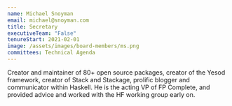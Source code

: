 ```yaml
---
name: Michael Snoyman
email: michael@snoyman.com
title: Secretary
executiveTeam: "False"
tenureStart: 2021-02-01
image: /assets/images/board-members/ms.png
committees: Technical Agenda
---
```

Creator and maintainer of 80+ open source packages, creator of the Yesod framework, creator of Stack and Stackage, prolific blogger and communicator within Haskell. He is the acting VP of FP Complete, and provided advice and worked with the HF working group early on.

